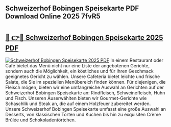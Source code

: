 ## Schweizerhof Bobingen Speisekarte PDF Download Online 2025 7fvR5

# <h2><a href="http://gc8kcpe.nevu.top/?p=Schweizerhof+Bobingen+Speisekarte">🔗 👉🔴 Schweizerhof Bobingen Speisekarte 2025 PDF</a></h2>

[![Schweizerhof Bobingen Speisekarte 2025 PDF](https://i.imgur.com/dBaPXMq.png)](http://gc8kcpe.nevu.top/?p=Schweizerhof+Bobingen+Speisekarte)
In einem Restaurant oder Café bietet das Menü nicht nur eine Liste der angebotenen Gerichte, sondern auch die Möglichkeit, ein köstliches und für Ihren Geschmack geeignetes Gericht zu wählen. Unsere Cafeteria bietet leichte und frische Salate, die Sie im speziellen Menübereich finden können. Für diejenigen, die Fleisch mögen, bieten wir eine umfangreiche Auswahl an Gerichten auf der Schweizerhof Bobingen Speisekarte an: Rindfleisch, Schweinefleisch, Huhn und Fisch. Unseren Auserwählten bieten wir Gourmet-Gerichte wie Schaschlik und Steak an, die auf einem Holzfeuer zubereitet werden. Unsere Schweizerhof Bobingen Speisekarte umfasst eine große Auswahl an Desserts, von klassischen Torten und Kuchen bis hin zu exquisiten Crème Brûlée und Schokoladentörtchen.
